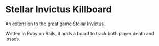 # Stellar Invictus Killboard

An extension to the great game [Stellar Invictus](https://stellar-invictus.com).

Written in Ruby on Rails, it adds a board to track both player death and losses. 

